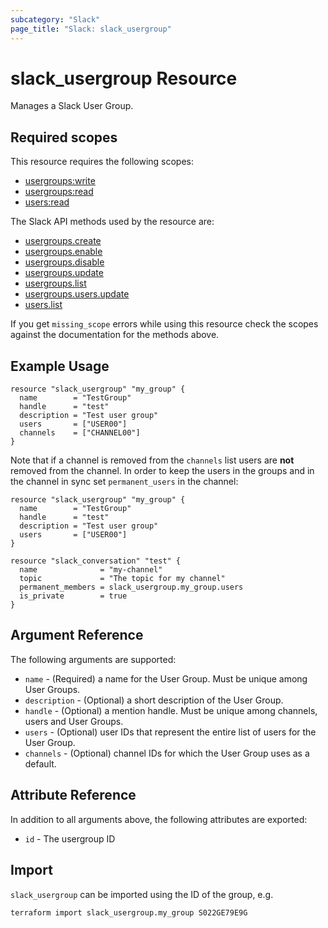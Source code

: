 ```yaml
---
subcategory: "Slack"
page_title: "Slack: slack_usergroup"
---
```


# slack_usergroup Resource

Manages a Slack User Group.

## Required scopes

This resource requires the following scopes:

- [usergroups:write](https://api.slack.com/scopes/usergroups:write)
- [usergroups:read](https://api.slack.com/scopes/usergroups:read)
- [users:read](https://api.slack.com/scopes/users:read)

The Slack API methods used by the resource are:

- [usergroups.create](https://api.slack.com/methods/usergroups.create)
- [usergroups.enable](https://api.slack.com/methods/usergroups.enable)
- [usergroups.disable](https://api.slack.com/methods/usergroups.disable)
- [usergroups.update](https://api.slack.com/methods/usergroups.update)
- [usergroups.list](https://api.slack.com/methods/usergroups.list)
- [usergroups.users.update](https://api.slack.com/methods/usergroups.users.update)
- [users.list](https://api.slack.com/methods/users.list)

If you get `missing_scope` errors while using this resource check the scopes against
the documentation for the methods above.

## Example Usage

```hcl
resource "slack_usergroup" "my_group" {
  name        = "TestGroup"
  handle      = "test"
  description = "Test user group"
  users       = ["USER00"]
  channels    = ["CHANNEL00"]
}
```

Note that if a channel is removed from the `channels` list users are
**not** removed from the channel. In order to keep the users in the
groups and in the channel in sync set `permanent_users` in the channel:

```hcl
resource "slack_usergroup" "my_group" {
  name        = "TestGroup"
  handle      = "test"
  description = "Test user group"
  users       = ["USER00"]
}

resource "slack_conversation" "test" {
  name              = "my-channel"
  topic             = "The topic for my channel"
  permanent_members = slack_usergroup.my_group.users
  is_private        = true
}
```

## Argument Reference

The following arguments are supported:

- `name` - (Required) a name for the User Group. Must be unique among User Groups.
- `description` - (Optional) a short description of the User Group.
- `handle` - (Optional) a mention handle. Must be unique among channels, users
  and User Groups.
- `users` - (Optional) user IDs that represent the entire list of users for the
  User Group.
- `channels` - (Optional) channel IDs for which the User Group uses as a default.

## Attribute Reference

In addition to all arguments above, the following attributes are exported:

- `id` - The usergroup ID

## Import

`slack_usergroup` can be imported using the ID of the group, e.g.

```shell
terraform import slack_usergroup.my_group S022GE79E9G
```
